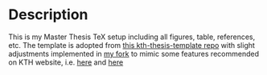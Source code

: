 # Description
This is my Master Thesis TeX setup including all figures, table, references, etc.
The template is adopted from [this kth-thesis-template repo](https://github.com/hannesrabo/kth-thesis-template) with slight adjustments implemented in [my fork](https://github.com/GunnarI/kth-thesis-template) to mimic some features recommended on KTH website, i.e. [here](https://www.kth.se/en/student/program/examensarbete/avhandlingarochexamensarbeten/tips-for-utformning-av-inlaga-1.458240) and [here](https://intra.kth.se/kth-cover/)